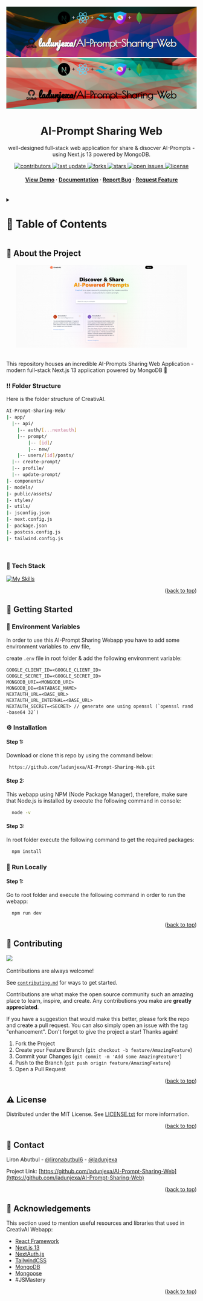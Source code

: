 <a name="readme-top"></a>
<div align="center">

  ![Project Banner](readme_assets/readme_banner.png#gh-dark-mode-only)
  ![Project Banner](readme_assets/readme_banner-light.png#gh-light-mode-only)

  <h1>AI-Prompt Sharing Web</h1>
  
  <p>
  well-designed full-stack web application for share & disocver AI-Prompts - using Next.js 13 powered by MongoDB.
  </p>

<!-- Badges -->
<p>
  <a href="https://github.com/ladunjexa/AI-Prompt-Sharing-Web/graphs/contributors">
    <img src="https://img.shields.io/github/contributors/ladunjexa/AI-Prompt-Sharing-Web" alt="contributors" />
  </a>
  <a href="">
    <img src="https://img.shields.io/github/last-commit/ladunjexa/AI-Prompt-Sharing-Web" alt="last update" />
  </a>
  <a href="https://github.com/ladunjexa/AI-Prompt-Sharing-Web/network/members">
    <img src="https://img.shields.io/github/forks/ladunjexa/AI-Prompt-Sharing-Web" alt="forks" />
  </a>
  <a href="https://github.com/ladunjexa/AI-Prompt-Sharing-Web/stargazers">
    <img src="https://img.shields.io/github/stars/ladunjexa/AI-Prompt-Sharing-Web" alt="stars" />
  </a>
  <a href="https://github.com/ladunjexa/AI-Prompt-Sharing-Web/issues/">
    <img src="https://img.shields.io/github/issues/ladunjexa/AI-Prompt-Sharing-Web" alt="open issues" />
  </a>
  <a href="https://github.com/ladunjexa/AI-Prompt-Sharing-Web/blob/master/LICENSE">
    <img src="https://img.shields.io/github/license/ladunjexa/AI-Prompt-Sharing-Web.svg" alt="license" />
  </a>
</p>
   
 <h4>
    <a href="https://creativ-ai-prompt-sharing-web.vercel.app/">View Demo</a>
  <span> · </span>
    <a href="https://github.com/ladunjexa/AI-Prompt-Sharing-Web">Documentation</a>
  <span> · </span>
    <a href="https://github.com/ladunjexa/AI-Prompt-Sharing-Web/issues/">Report Bug</a>
  <span> · </span>
    <a href="https://github.com/ladunjexa/AI-Prompt-Sharing-Web/issues/">Request Feature</a>
  </h4>
</div>

<br />

<!-- Table of Contents -->
<details>

<summary>

# :notebook_with_decorative_cover: Table of Contents

</summary>

- [About the Project](#star2-about-the-project)
  * [Folder Structure](#bangbang-folder-structure)
  * [Tech Stack](#space_invader-tech-stack)
- [Getting Started](#toolbox-getting-started)
  * [Environment Variables](#key-environment_variables)
  * [Installation](#gear-installation)
  * [Run Locally](#running-run-locally)
- [Contributing](#wave-contributing)
- [License](#warning-license)
- [Contact](#handshake-contact)
- [Acknowledgements](#gem-acknowledgements)

</details>  

<!-- About the Project -->
## :star2: About the Project

<div align="center">
  <img src="readme_assets/mockup.png" height="auto" width="90%"/>
</div>
<br />

This repository houses an incredible AI-Prompts Sharing Web Application - modern full-stack Next.js 13 application powered by MongoDB 🤖

<!-- Folder Structure -->
### :bangbang: Folder Structure

Here is the folder structure of CreativAI.
```bash
AI-Prompt-Sharing-Web/
|- app/
  |-- api/
    |-- auth/[...nextauth]
    |-- prompt/
        |-- [id]/
        |-- new/
    |-- users/[id]/posts/
  |-- create-prompt/
  |-- profile/
  |-- update-prompt/
|- components/
|- models/
|- public/assets/
|- styles/
|- utils/
|- jsconfig.json
|- next.config.js
|- package.json
|- postcss.config.js
|- tailwind.config.js
```
<br />

<!-- TechStack -->
### :space_invader: Tech Stack

[![My Skills](https://skillicons.dev/icons?i=react,nextjs,tailwind,mongodb)](https://skillicons.dev)

<p align="right">(<a href="#readme-top">back to top</a>)</p>

<!-- Getting Started -->
## :toolbox: Getting Started

<!-- ENV VARIABLES -->
### :key: Environment Variables

In order to use this AI-Prompt Sharing Webapp you have to add some environment variables to .env file,

create `.env` file in root folder & add the following environment variable:
```env
GOOGLE_CLIENT_ID=<GOOGLE_CLIENT_ID>
GOOGLE_SECRET_ID=<GOOGLE_SECRET_ID>
MONGODB_URI=<MONGODB_URI>
MONGODB_DB=<DATABASE_NAME>
NEXTAUTH_URL=<BASE_URL> 
NEXTAUTH_URL_INTERNAL=<BASE_URL>
NEXTAUTH_SECRET=<SECRET> // generate one using openssl (`openssl rand -base64 32`)
```

<!-- Installation -->
### :gear: Installation

#### Step 1:
Download or clone this repo by using the command below:

```bash
 https://github.com/ladunjexa/AI-Prompt-Sharing-Web.git
```

#### Step 2:

This webapp using NPM (Node Package Manager), therefore, make sure that Node.js is installed by execute the following command in console:

```bash
  node -v
```

#### Step 3:

In root folder execute the following command to get the required packages:

```bash
  npm install
```

<!-- Run Locally -->
### :running: Run Locally

#### Step 1:

Go to root folder and execute the following command in order to run the webapp:

```bash
  npm run dev
```

<p align="right">(<a href="#readme-top">back to top</a>)</p>

<!-- Contributing -->
## :wave: Contributing

<a href="https://github.com/ladunjexa/AI-Prompt-Sharing-Web/graphs/contributors">
  <img src="https://contrib.rocks/image?repo=ladunjexa/AI-Prompt-Sharing-Web" />
</a>


Contributions are always welcome!

See [`contributing.md`](https://contributing.md/) for ways to get started.

Contributions are what make the open source community such an amazing place to learn, inspire, and create. Any contributions you make are **greatly appreciated**.

If you have a suggestion that would make this better, please fork the repo and create a pull request. You can also simply open an issue with the tag "enhancement".
Don't forget to give the project a star! Thanks again!

1. Fork the Project
2. Create your Feature Branch (`git checkout -b feature/AmazingFeature`)
3. Commit your Changes (`git commit -m 'Add some AmazingFeature'`)
4. Push to the Branch (`git push origin feature/AmazingFeature`)
5. Open a Pull Request

<p align="right">(<a href="#readme-top">back to top</a>)</p>

<!-- License -->
## :warning: License

Distributed under the MIT License. See [LICENSE.txt](https://github.com/ladunjexa/AI-Prompt-Sharing-Web/blob/main/LICENSE) for more information.

<p align="right">(<a href="#readme-top">back to top</a>)</p>

<!-- Contact -->
## :handshake: Contact

Liron Abutbul - [@lironabutbul6](https://twitter.com/lironabutbul6) - [@ladunjexa](https://t.me/ladunjexa)

Project Link: [https://github.com/ladunjexa/AI-Prompt-Sharing-Web](https://github.com/ladunjexa/AI-Prompt-Sharing-Web)

<p align="right">(<a href="#readme-top">back to top</a>)</p>

<!-- Acknowledgments -->
## :gem: Acknowledgements

This section used to mention useful resources and libraries that used in CreativAI Webapp:

 - [React Framework](https://react.dev/)
 - [Next.js 13](https://nextjs.org/)
 - [NextAuth.js](https://next-auth.js.org/)
 - [TailwindCSS](https://tailwindcss.com/)
 - [MongoDB](https://www.mongodb.com/)
 - [Mongoose](https://mongoosejs.com/)
 - #JSMastery

<p align="right">(<a href="#readme-top">back to top</a>)</p>
